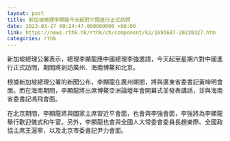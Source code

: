 ```yaml
---
layout: post
title: 新加坡總理李顯龍今天起對中國進行正式訪問
date: 2023-03-27 00:24:47.000000000 +08:00
link: https://news.rthk.hk/rthk/ch/component/k2/1693687-20230327.htm
categories: rthk
---
```


新加坡總理公署表示，總理李顯龍應中國總理李強邀請，今天起至星期六對中國進行正式訪問，期間將到訪廣州、海南博鰲和北京。

根據新加坡總理公署的新聞公布，李顯龍在廣州期間，將與廣東省委書記黃坤明會面。而在海南期間，李顯龍將出席博鰲亞洲論壇年會開幕式並發表講話，並與海南省委書記馮飛會面。

在北京期間，李顯龍將與國家主席習近平會面，也會與李強會面，李強將為李顯龍舉行歡迎儀式和午宴。另外，李顯龍也會與全國人大常委會委員長趙樂際、全國政協主席王滬寧，以及北京市委書記尹力會面。
